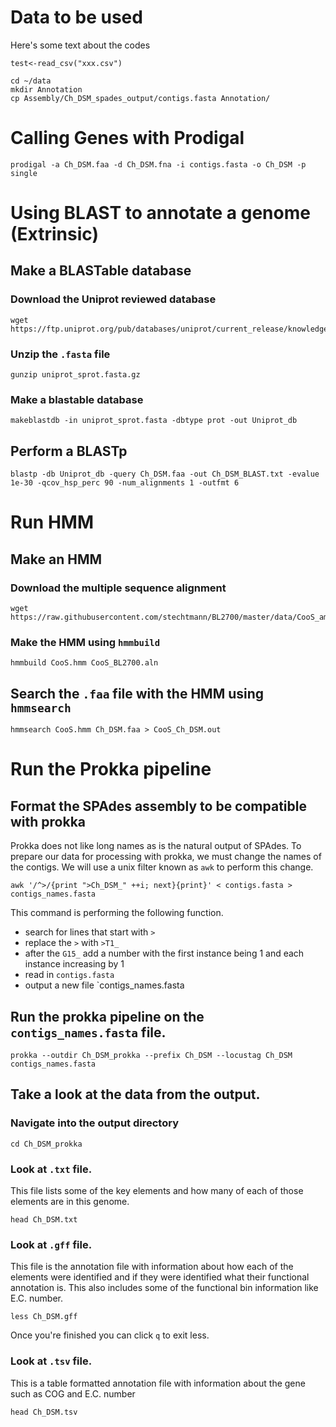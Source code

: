 # Data to be used
Here's some text about the codes

```{R}
test<-read_csv("xxx.csv")
```



```{BASH}
cd ~/data
mkdir Annotation
cp Assembly/Ch_DSM_spades_output/contigs.fasta Annotation/
```

# Calling Genes with Prodigal
```{BASH}
prodigal -a Ch_DSM.faa -d Ch_DSM.fna -i contigs.fasta -o Ch_DSM -p single
```

# Using BLAST to annotate a genome (Extrinsic)
## Make a BLASTable database

### Download the Uniprot reviewed database
```{BASH}
wget https://ftp.uniprot.org/pub/databases/uniprot/current_release/knowledgebase/complete/uniprot_sprot.fasta.gz
```
### Unzip the `.fasta` file
```{BASH}
gunzip uniprot_sprot.fasta.gz 
```

### Make a blastable database
```{BASH}
makeblastdb -in uniprot_sprot.fasta -dbtype prot -out Uniprot_db
```
## Perform a BLASTp

```{BASH}
blastp -db Uniprot_db -query Ch_DSM.faa -out Ch_DSM_BLAST.txt -evalue 1e-30 -qcov_hsp_perc 90 -num_alignments 1 -outfmt 6 
```

# Run HMM

## Make an HMM

### Download the multiple sequence alignment

```{BASH}
wget https://raw.githubusercontent.com/stechtmann/BL2700/master/data/CooS_aminoacids.aln
```
### Make the HMM using `hmmbuild`
```{BASH}
hmmbuild CooS.hmm CooS_BL2700.aln
```

## Search the `.faa` file with the HMM using `hmmsearch`
```{BASH}
hmmsearch CooS.hmm Ch_DSM.faa > CooS_Ch_DSM.out
```
# Run the Prokka pipeline
## Format the SPAdes assembly to be compatible with prokka
Prokka does not like long names as is the natural output of SPAdes.  To prepare our data for processing with prokka, we must change the names of the contigs.  We will use a unix filter known as `awk` to perform this change.
```{BASH}
awk '/^>/{print ">Ch_DSM_" ++i; next}{print}' < contigs.fasta > contigs_names.fasta
```
This command is performing the following function.
-  search for lines that start with `>`
-  replace the `>` with `>T1_`
-  after the `G15_` add a number with the first instance being 1 and each instance increasing by 1
-  read in `contigs.fasta`
-  output a new file `contigs_names.fasta

## Run the prokka pipeline on the `contigs_names.fasta` file.
```{BASH}
prokka --outdir Ch_DSM_prokka --prefix Ch_DSM --locustag Ch_DSM contigs_names.fasta
```

## Take a look at the data from the output.

### Navigate into the output directory
```{BASH}
cd Ch_DSM_prokka
```
### Look at `.txt` file.
This file lists some of the key elements and how many of each of those elements are in this genome.

```{BASH}
head Ch_DSM.txt
```
### Look at `.gff` file.
This file is the annotation file with information about how each of the elements were identified and if they were identified what their functional annotation is. This also includes some of the functional bin information like E.C. number.

```{BASH}
less Ch_DSM.gff
```
Once you're finished you can click `q` to exit less.

### Look at `.tsv` file.
This is a table formatted annotation file with information about the gene such as COG and E.C. number

```{BASH}
head Ch_DSM.tsv
```
